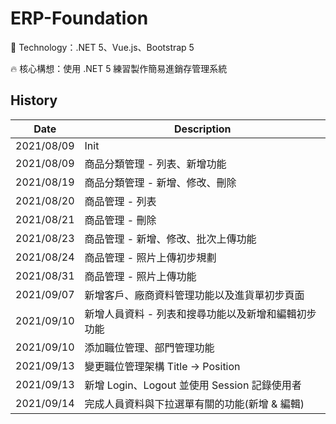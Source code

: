 # ERP-Foundation
:rocket: Technology：.NET 5、Vue.js、Bootstrap 5

:fire: 核心構想：使用 .NET 5 練習製作簡易進銷存管理系統

## History
| Date | Description |
| -- | -- |
| 2021/08/09 | Init |
| 2021/08/09 | 商品分類管理 - 列表、新增功能 |
| 2021/08/19 | 商品分類管理 - 新增、修改、刪除 |
| 2021/08/20 | 商品管理 - 列表 |
| 2021/08/21 | 商品管理 - 刪除 |
| 2021/08/23 | 商品管理 - 新增、修改、批次上傳功能 |
| 2021/08/24 | 商品管理 - 照片上傳初步規劃 |
| 2021/08/31 | 商品管理 - 照片上傳功能 |
| 2021/09/07 | 新增客戶、廠商資料管理功能以及進貨單初步頁面 |
| 2021/09/10 | 新增人員資料 - 列表和搜尋功能以及新增和編輯初步功能 |
| 2021/09/10 | 添加職位管理、部門管理功能 |
| 2021/09/13 | 變更職位管理架構 Title -> Position |
| 2021/09/13 | 新增 Login、Logout 並使用 Session 記錄使用者 |
| 2021/09/14 | 完成人員資料與下拉選單有關的功能(新增 & 編輯) |